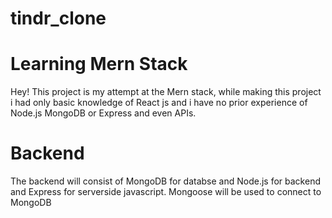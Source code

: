 # tindr_clone

# Learning Mern Stack
Hey! This project is my attempt at the Mern stack, while making this project i had only basic knowledge of React js and i have no prior experience of Node.js MongoDB or Express and even APIs.

# Backend
 The backend will consist of MongoDB for databse and Node.js for backend and Express for serverside javascript. Mongoose will be used to connect to MongoDB 
 

